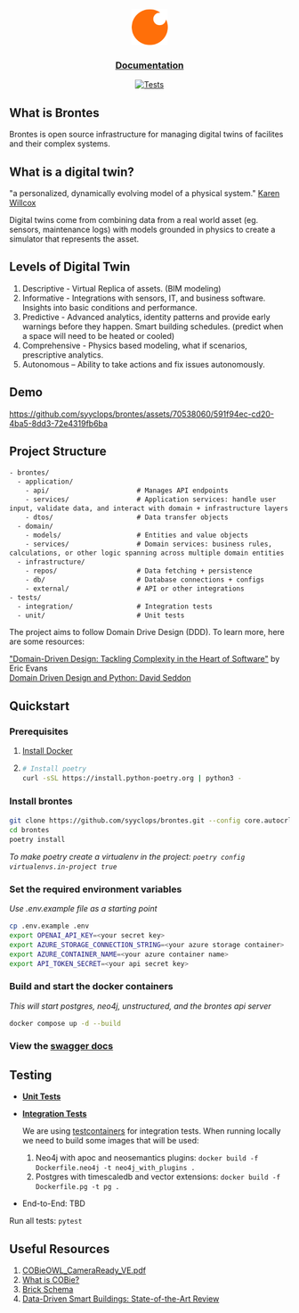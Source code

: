 <div align="center">
  <div>
  
  <a href="https://syyclops.com">
    <p align="center">
      <img height=65 src="./docs/assets/logo192.png"/>
    </p>
  </a>

</div>

<h3>

[Documentation](/docs/)

</h3>

[![Tests](https://github.com/syyclops/open-operator/actions/workflows/test.yml/badge.svg)](https://github.com/syyclops/open-operator/actions/workflows/test.yml)

</div>

## What is Brontes

Brontes is open source infrastructure for managing digital twins of facilites and their complex systems.

## What is a digital twin?

"a personalized, dynamically evolving model of a physical system." [Karen Willcox](https://www.youtube.com/watch?v=r2_VWdjxchY&t=40s&ab_channel=TED)

Digital twins come from combining data from a real world asset (eg. sensors, maintenance logs) with models grounded in physics to create a simulator that represents the asset.

## Levels of Digital Twin

1. Descriptive - Virtual Replica of assets. (BIM modeling)
2. Informative - Integrations with sensors, IT, and business software. Insights into basic conditions and performance.
3. Predictive - Advanced analytics, identity patterns and provide early warnings before they happen. Smart building schedules. (predict when a space will need to be heated or cooled)
4. Comprehensive - Physics based modeling, what if scenarios, prescriptive analytics.
5. Autonomous – Ability to take actions and fix issues autonomously.

## Demo

https://github.com/syyclops/brontes/assets/70538060/591f94ec-cd20-4ba5-8dd3-72e4319fb6ba

## Project Structure

```
- brontes/
  - application/
    - api/                      # Manages API endpoints
    - services/                 # Application services: handle user input, validate data, and interact with domain + infrastructure layers
    - dtos/                     # Data transfer objects
  - domain/
    - models/                   # Entities and value objects
    - services/                 # Domain services: business rules, calculations, or other logic spanning across multiple domain entities
  - infrastructure/
    - repos/                    # Data fetching + persistence
    - db/                       # Database connections + configs
    - external/                 # API or other integrations
- tests/
  - integration/                # Integration tests
  - unit/                       # Unit tests
```

The project aims to follow Domain Drive Design (DDD). To learn more, here are some resources:

["Domain-Driven Design: Tackling Complexity in the Heart of Software"](https://fabiofumarola.github.io/nosql/readingMaterial/Evans03.pdf) by Eric Evans <br>
[Domain Driven Design and Python: David Seddon](https://www.youtube.com/watch?v=4XKhH9whNX0&list=WL&index=1&ab_channel=PyConUK)

## Quickstart

### Prerequisites

1. [Install Docker](https://docs.docker.com/engine/install/)

2. ```sh
   # Install poetry
   curl -sSL https://install.python-poetry.org | python3 -
   ```

### Install brontes

```sh
git clone https://github.com/syyclops/brontes.git --config core.autocrlf=false # Config makes sure LF formatting is used in the .sh scripts so they run properly in docker containers
cd brontes
poetry install
```

_To make poetry create a virtualenv in the project: `poetry config virtualenvs.in-project true`_

### Set the required environment variables

_Use .env.example file as a starting point_

```sh
cp .env.example .env
export OPENAI_API_KEY=<your secret key>
export AZURE_STORAGE_CONNECTION_STRING=<your azure storage container>
export AZURE_CONTAINER_NAME=<your azure container name>
export API_TOKEN_SECRET=<your api secret key>
```

### Build and start the docker containers

_This will start postgres, neo4j, unstructured, and the brontes api server_

```sh
docker compose up -d --build
```

### View the [swagger docs](http://localhost:8080/docs)

## Testing

- **[Unit Tests](./tests/unit/)**

- **[Integration Tests](./tests/integration/)**

  We are using [testcontainers](https://testcontainers.com/) for integration tests. When running locally we need to build some images that will be used:

  1. Neo4j with apoc and neosemantics plugins: `docker build -f Dockerfile.neo4j -t neo4j_with_plugins .`
  2. Postgres with timescaledb and vector extensions: `docker build -f Dockerfile.pg -t pg .`

- End-to-End: TBD

Run all tests: `pytest`

## Useful Resources

1. [COBieOWL_CameraReady_VE.pdf](https://github.com/syyclops/brontes/files/15070251/COBieOWL_CameraReady_VE.pdf)
2. [What is COBie?](https://www.thenbs.com/knowledge/what-is-cobie)
3. [Brick Schema](https://brickschema.org/)
4. [Data-Driven Smart Buildings: State-of-the-Art Review](https://github.com/syyclops/open-operator/files/14202864/Annex.81.State-of-the-Art.Report.final.pdf)
